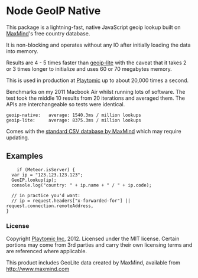 # Node GeoIP Native

This package is a lightning-fast, native JavaScript geoip lookup built on [MaxMind](http://www.maxmind.com/)'s free country database.

It is non-blocking and operates without any IO after initially loading the data into memory.

Results are 4 - 5 times faster than [geoip-lite](https://github.com/bluesmoon/node-geoip) with the caveat that it takes 2 or 3 times longer to initialize and uses 60 or 70 megabytes memory.

This is used in production at [Playtomic](https://playtomic.com/) up to about 20,000 times a second.

Benchmarks on my 2011 Macbook Air whilst running lots of software.  The test took the middle 10 results from 20 iterations and averaged them.  The APIs are interchangeable so tests  were identical.

	geoip-native:	average: 1540.3ms / million lookups
	geoip-lite: 	average: 8375.3ms / million lookups

Comes with the [standard CSV database by MaxMind](http://www.maxmind.com/app/geolite) which may require updating.

## Examples
        if (Meteor.isServer) {
	  var ip = "123.123.123.123";
	  GeoIP.lookup(ip);
	  console.log("country: " + ip.name + " / " + ip.code);

	  // in practice you'd want:
	  // ip = request.headers["x-forwarded-for"] || request.connection.remoteAddress,
	}

### License
Copyright [Playtomic Inc](https://playtomic.com), 2012.  Licensed under the MIT license.  Certain portions may come from 3rd parties and carry their own licensing terms and are referenced where applicable.

This product includes GeoLite data created by MaxMind, available from http://www.maxmind.com
